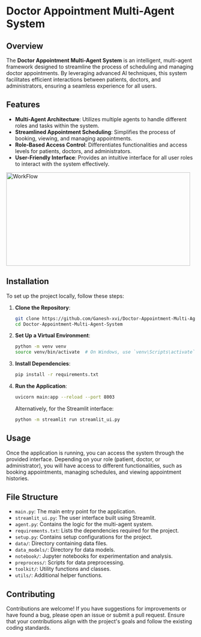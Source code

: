 # Doctor Appointment Multi-Agent System

## Overview

The **Doctor Appointment Multi-Agent System** is an intelligent, multi-agent framework designed to streamline the process of scheduling and managing doctor appointments. By leveraging advanced AI techniques, this system facilitates efficient interactions between patients, doctors, and administrators, ensuring a seamless experience for all users.

## Features

* **Multi-Agent Architecture**: Utilizes multiple agents to handle different roles and tasks within the system.
* **Streamlined Appointment Scheduling**: Simplifies the process of booking, viewing, and managing appointments.
* **Role-Based Access Control**: Differentiates functionalities and access levels for patients, doctors, and administrators.
* **User-Friendly Interface**: Provides an intuitive interface for all user roles to interact with the system effectively.

<img width="490" height="249" alt="WorkFlow" src="https://github.com/user-attachments/assets/66c1ef7c-1671-430f-80ab-fbbdb42a71bf" />


## Installation

To set up the project locally, follow these steps:

1. **Clone the Repository**:

   ```bash
   git clone https://github.com/Ganesh-xvi/Doctor-Appointment-Multi-Agent-System.git
   cd Doctor-Appointment-Multi-Agent-System
   ```

2. **Set Up a Virtual Environment**:

   ```bash
   python -m venv venv
   source venv/bin/activate  # On Windows, use `venv\Scripts\activate`
   ```

3. **Install Dependencies**:

   ```bash
   pip install -r requirements.txt
   ```

4. **Run the Application**:

   ```bash
   uvicorn main:app --reload --port 8003
   ```

   Alternatively, for the Streamlit interface:

   ```bash
   python -m streamlit run streamlit_ui.py
   ```

## Usage

Once the application is running, you can access the system through the provided interface. Depending on your role (patient, doctor, or administrator), you will have access to different functionalities, such as booking appointments, managing schedules, and viewing appointment histories.

## File Structure

* `main.py`: The main entry point for the application.
* `streamlit_ui.py`: The user interface built using Streamlit.
* `agent.py`: Contains the logic for the multi-agent system.
* `requirements.txt`: Lists the dependencies required for the project.
* `setup.py`: Contains setup configurations for the project.
* `data/`: Directory containing data files.
* `data_models/`: Directory for data models.
* `notebook/`: Jupyter notebooks for experimentation and analysis.
* `preprocess/`: Scripts for data preprocessing.
* `toolkit/`: Utility functions and classes.
* `utils/`: Additional helper functions.

## Contributing

Contributions are welcome! If you have suggestions for improvements or have found a bug, please open an issue or submit a pull request. Ensure that your contributions align with the project's goals and follow the existing coding standards.
